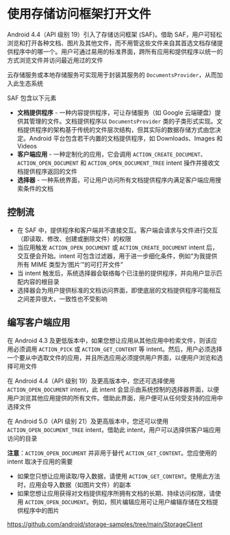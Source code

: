 # 使用存储访问框架打开文件

Android 4.4（API 级别 19）引入了存储访问框架 (SAF)。借助 SAF，用户可轻松浏览和打开各种文档、图片及其他文件，而不用管这些文件来自其首选文档存储提供程序中的哪一个。用户可通过易用的标准界面，跨所有应用和提供程序以统一的方式浏览文件并访问最近用过的文件

云存储服务或本地存储服务可实现用于封装其服务的 `DocumentsProvider`，从而加入此生态系统

SAF 包含以下元素

- **文档提供程序** - 一种内容提供程序，可让存储服务（如 Google 云端硬盘）提供其管理的文件。文档提供程序以 `DocumentsProvider` 类的子类形式实现。文档提供程序的架构基于传统的文件层次结构，但其实际的数据存储方式由您决定。Android 平台包含若干内置的文档提供程序，如 Downloads、Images 和 Videos
- **客户端应用** - 一种定制化的应用，它会调用 `ACTION_CREATE_DOCUMENT`、`ACTION_OPEN_DOCUMENT` 和 `ACTION_OPEN_DOCUMENT_TREE` intent 操作并接收文档提供程序返回的文件
- **选择器** - 一种系统界面，可让用户访问所有文档提供程序内满足客户端应用搜索条件的文档

## 控制流

- 在 SAF 中，提供程序和客户端并不直接交互。客户端会请求与文件进行交互（即读取、修改、创建或删除文件）的权限
- 当应用触发 `ACTION_OPEN_DOCUMENT` 或 `ACTION_CREATE_DOCUMENT` intent 后，交互便会开始。intent 可包含过滤器，用于进一步细化条件，例如“为我提供所有 MIME 类型为‘图片’”的可打开文件”
- 当 intent 触发后，系统选择器会联络每个已注册的提供程序，并向用户显示匹配内容的根目录
- 选择器会为用户提供标准的文档访问界面，即使底层的文档提供程序可能相互之间差异很大，一致性也不受影响

## 编写客户端应用

在 Android 4.3 及更低版本中，如果您想让应用从其他应用中检索文件，则该应用必须调用 `ACTION_PICK` 或 `ACTION_GET_CONTENT` 等 intent。然后，用户必须选择一个要从中选取文件的应用，并且所选应用必须提供用户界面，以便用户浏览和选择可用文件

在 Android 4.4（API 级别 19）及更高版本中，您还可选择使用 `ACTION_OPEN_DOCUMENT` intent，此 intent 会显示由系统控制的选择器界面，以便用户浏览其他应用提供的所有文件。借助此界面，用户便可从任何受支持的应用中选择文件

在 Android 5.0（API 级别 21）及更高版本中，您还可以使用 `ACTION_OPEN_DOCUMENT_TREE` intent，借助此 intent，用户可以选择供客户端应用访问的目录

**注意**：`ACTION_OPEN_DOCUMENT` 并非用于替代 `ACTION_GET_CONTENT`。您应使用的 intent 取决于应用的需要

- 如果您只想让应用读取/导入数据，请使用 `ACTION_GET_CONTENT`。使用此方法时，应用会导入数据（如图片文件）的副本
- 如果您想让应用获得对文档提供程序所拥有文档的长期、持续访问权限，请使用 `ACTION_OPEN_DOCUMENT`。例如，照片编辑应用可让用户编辑存储在文档提供程序中的图片





https://github.com/android/storage-samples/tree/main/StorageClient